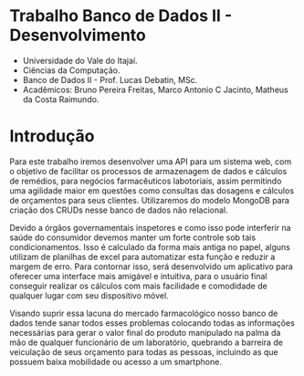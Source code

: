 # Trabalho Banco de Dados II - Desenvolvimento
- Universidade do Vale do Itajaí.
- Ciências da Computação.
- Banco de Dados II - Prof. Lucas Debatin, MSc.
- Acadêmicos: Bruno Pereira Freitas, Marco Antonio C Jacinto, Matheus da Costa Raimundo.

# Introdução

  Para este trabalho iremos desenvolver uma API para um sistema web, com o objetivo de facilitar os processos de armazenagem de dados e cálculos de remédios, para negócios farmacêuticos labotoriais, assim permitindo uma agilidade maior em questões como consultas das dosagens e cálculos de orçamentos para seus clientes.
  Utilizaremos do modelo MongoDB para criação dos CRUDs nesse banco de dados não relacional.
  
  Devido a órgãos governamentais inspetores e como isso pode interferir na saúde do consumidor devemos manter um forte controle sob tais condicionamentos. Isso é calculado da forma mais antiga no papel, alguns utilizam de planilhas de excel para automatizar esta função e reduzir a margem de erro. Para contornar isso, será desenvolvido um aplicativo para oferecer uma interface mais amigável e intuitiva, para o usuário final conseguir realizar os cálculos com mais facilidade e comodidade de qualquer lugar com seu dispositivo móvel.
  
  Visando suprir essa lacuna do mercado farmacológico nosso banco de dados tende sanar todos esses problemas colocando todas as informações necessárias para gerar o valor final do produto manipulado na palma da mão de qualquer funcionário de um laboratório, quebrando a barreira de veiculação de seus orçamento para todas as pessoas, incluindo as que possuem baixa mobilidade ou acesso a um smartphone.
  
